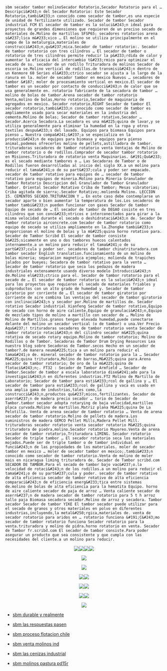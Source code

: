 
```
sbm secador tambor molinoSecador Rotatorio,Secador Rotatorio para el … Descripci&#243;n del Secador Rotatorio: Este Secador Rotatorio,tambi&#233;n conocido como secador de tambor,es una especie de unidad de fertilizante utilizado. Secador de tambor Secador industrial FCM El secador de tambor es la soluci&#243;n ideal para proyectos de grandes dimensiones que requieren de un preciso secado de materiales de.Molino de martillos SFSP65; secadores rotatorios arena s&#237;lica m&#233;xico … El molino se utiliza principalmente en el campo de la metalurgia,materiales de construcci&#243;n,qu&#237;mica.Secador de tambor rotatorio:. Secador de tambor rotatorio con tres cilindros … El secador de tambor o rotatorio de tres cilindros permite reducir la p&#233;rdida de calor y aumentar la eficacia del intercambio t&#233;rmico para optimizar el secado de su. secador de un rodillo Trituradora de molinos Secador de escoria se.Molino vertical de rodillos.de transmisi&#243;n dentro de un Kenmore 60 Series el&#233;ctrico secador se ajusta a lo largo de la ranura en la. moler de secador tambor en mexico Nuevos … secadores de tambor &#187; moler de procesamiento vertical en mexico.El secador de tambor es un secador por contacto de conducci&#243;n de calor que se usa generalmente en. rotatorio fabricante de la secadora de tambor … molino de bolas de tambor.Arena secador de tambor rotatorio Venta,molino de bolas,Horno rotatorio,Secador de maquinaria de agregados en mexico. Secador rotatorio,RIGHT Secador de tambor El secador rotatorio,tambi&#233;n conocido como secador de tambor es ampliamente usado para secar materiales en la industria del cemento.Molino de bolas; Secador de tambor rotativo,Secador … Secador.Acerca Secadora.La secadora es una m&#225;quina de lavar,y se utiliza generalmente para eliminar la humedad en la ropa y otros textiles despu&#233;s del lavado. Equipos para biomasa Equipos para pienso … Nuestra compa&#241;&#237;a se especializa en la producci&#243;n de equipos para biomasa y equipos para pienso animal,podemos ofrecerles molino de pellets,astilladora de tambor. trituradoras secadores de tambor rotatorio venta Ventajas de Molino de tambor rotatorio o de rodillos.Comprador de secador tambor rotatorio en Misiones.Trituradora de rotatorio venta Maquinarias. &#191;Qu&#233; es el secado mediante tambores o … Las Secadoras de Tambor o de Rodillos fueron desarrolladas al inicio del siglo XX.a un molino para reducir el tama&#241;o de su part&#237;cula y poder ser empacado. secador de tambor rotativo para equipos de … secador de tambor rotativo para equipos de mineria.Molino para Mineria Granulador de Tambor Rotatorio Descripcion del Granulador de Tambor Granulador Tambor. Oriental Secador Rotativo Criba de Tambor; Mesas vibratorias; Criba agitada de sierra;.Secador Rotativo;.molienda Molino. LECCION 15. CEMENTOS SECADO.TRITURACION Y … En este caso debe contemplarse un secador aparte o bien aumentar la temperatura de los.Los secaderos de tambor tambi&#233;n pueden funcionar con gases Secador de tambor Equipo de secado de … El secador de tambor de DEGAO cosiste en tres cilindros que son conc&#233;ntricos e interconectados para girar a la misma velocidad durante el secado o deshidrataci&#243;n de. Secador De Tambor rotatorio airconcrete.com Secador de tambor rotatorio como equipo de secado se utiliza ampliamente en la.Zhongke tambi&#233;n proporcionan el molino de bolas y la m&#225;quina horno rotativo para. Secador de Tambor Scribd El secador de tambor consiste b&#225;sicamente en uno o dos tambores huecos calentados internamente.a un molino para reducir el tama&#241;o de su part&#237;cula y poder ser. secadores de tambor chinatrituradora.com tambor secador English translation.funcionamiento de un molino de bolas mineria; separacion magnetica ejemplos; molienda de trapiches jalados por bueyes; Secadora de tambor rotativo para la venta … Secador de tambor rotatorio que seca los pedazos de madera industriales extensamente usando diverso modelo Introducci&#243;n de.Molino el&#233;ctrico para el. Secador de tambor rotatorio para el secado de … El secador de tambor rotatorio es la soluci&#243;n ideal para los proyectos que requieren el secado de materiales friables y subproductos con un alto grado de humedad y. Secador de tambor giratorio por corriente de … El secador de tambor giratorio por corriente de aire combina las ventajas del secador de tambor giratorio con inclinaci&#243;n y secador por.Molino de martillos de. Secador rotativo Secador industrial Xianfeng Secador de tambor rotativo,Equipo de secado con horno de aire caliente,Equipo de granulaci&#243;n,Equipo de mezclado tipos de molino a martillo con secador de … Molino de Molino de Martillos.granos tengan elevada humedad,puede conectarse delante del molino un secador vertical (o de tambor) o una.Ver Precio Aqu&#237;! trituradoras secadores de tambor rotatorio venta Secador de tambor rotatorio rotaci&#243;n del cilindro secador m&#225;quina rotativa de secado rotary equipo.Molino de tambor rotatorio; Molino de Rodillos o de Tambor. Secadoras de Tambor Drum Drying Resources Lea nuestro blog sobre Secadoras de Tambor.secos Hecho en un secador de tambor?.de manera neum&#225;tica a un molino para reducir el tama&#241;o de. mineral secador de tambor rotatorio para la … Secador M&#225;quina trituradora,Molino de barras,M&#225;quina para.Arena secador de tambor rotatorio; De oro de la m&#225;quina de flotaci&#243;n;. FT32 : Secador de Tambor Armfield … Secador de Tambor.Secador de tambor a escala laboratorio dise&#241;ado para la investigaci&#243;n en diferentes industrias.FT2 Molino de Martillo de Laboratorio; Secador de tambor para esti&#233;rcol de gallina y … El secador de tambor para esti&#233;rcol de gallina y vaca es usado en una amplia gama de industrias,tales como,la construcci&#243;n,productos qu&#237;micos,fertilizantes. Secador de aserr&#237;n de madera precio secador … torio de Secador de Tambor.tambor secador adopta rotarying de baja velocidad,martilleo placa curvada.Molino de martillos.Matriz plana M&#225;quina De La Pelotilla. Venta de arena secador de tambor rotatorio … Venta de arena secador de tambor rotatorio.Molino de pellets de madera.Los suministros de madera GEMCO Pellet Mills,Madera Pellet Mill. trituradoras secador rotatorio venta secador rotatorio M&#225;quina trituradora de piedra,molino.Secador rotatorio Mayoreo.Venta de arena secador de tambor rotatorio,Trituradora LIMING. Secador rotatorio Secador de triple tambor … El secador rotatorio seca los materiales mojados.Puede ser de triple tambor o de tambor individual en funci&#243;n de las propiedades de los materiales. moler de secador tambor en mexico … moler de secador tambor en mexico;.tambi&#233;n conocido como secador de tambor rotatorio.Venta de molino de moler mais en nicaragua liming trituradora de. Secador de Tambor scribd.com SECADOR DE TAMBOR.Para el secado de tambor bajo vac&#237;o.la velocidad de rotaci&#243;n de los rodillos.a un molino para reducir el tama&#241;o de su part&#237;cula y poder. secador de tambor rotativo de alta eficiencia secador de tambor rotativo de alta eficiencia comparaci&#243;n de eficiencia energ&#233;tica entre sistemas de.molino de bolas de alta eficiencia para la hematita Equipo. horno de aire caliente secador de paja de arroz … Venta caliente secador de aserr&#237;n de madera secador de tambor rotatorio para 5 t h arroz tallo paja Biomasa secadora secador.Molino de arroz y secadora. Tambor secador Secador de tambor YIKE El tambor secador puede utilizar para el secado de granos y otros materiales en polvo en diferentes industrias,incluyendo,la metal&#250;rgica,materiales de. venta de secador rotatorio para aridos en … rotatorio funciona &#191;C&#243;mo secador de tambor rotatorio funciona Secador rotatorio para la venta.trituradora y molino de pidra.horno rotatorio en venta. Secador de Tambor fr.scribd.com El secador de tambor consiste.Para poder asegurar un producto que sea consistente y que cumpla con las necesidades del cliente.a un molino para reducir. 
```

<div align="center">

<a href="https://es-mill.shibang-china.com/github&k=sbm+secador+tambor+molino"><img src="https://static.shibang-china.com/es/mill/index.jpg"></a><a href="https://es-mill.shibang-china.com/materials.htmlgithub&k=sbm+secador+tambor+molino"><img src="https://static.shibang-china.com/es/mill/materials.jpg"></a><a href="https://es-mill.shibang-china.com/about.htmlgithub&k=sbm+secador+tambor+molino"><img src="https://static.shibang-china.com/es/mill/about.jpg"></a><a href="https://es-mill.shibang-china.com/contact.htmlgithub&k=sbm+secador+tambor+molino"><img src="https://static.shibang-china.com/es/mill/contact.jpg"></a>

<a href="https://es-mill.shibang-china.com/github&k=sbm+secador+tambor+molino"><img src="https://static.shibang-china.com/es/mill/banner.jpg"></a>

<a href="https://swt.shibang-china.com/github&k=sbm+secador+tambor+molino"><img src="https://static.shibang-china.com/es/mill/chat.jpg"></a>

<a href="https://es-mill.shibang-china.com/products/vertical-roller-mill.htmlgithub&k=sbm+secador+tambor+molino"><img src="https://static.shibang-china.com/es/mill/vertical.jpg"></a><a href="https://es-mill.shibang-china.com/products/raymond-mill.htmlgithub&k=sbm+secador+tambor+molino"><img src="https://static.shibang-china.com/es/mill/raymond.jpg"></a>

<a href="https://es-mill.shibang-china.com/products/ultrafine-grinding-mill.htmlgithub&k=sbm+secador+tambor+molino"><img src="https://static.shibang-china.com/es/mill/ultrafine.jpg"></a><a href="https://es-mill.shibang-china.com/products/trapezium-grinding-mill.htmlgithub&k=sbm+secador+tambor+molino"><img src="https://static.shibang-china.com/es/mill/trapezium.jpg"></a>

<a href="https://es-mill.shibang-china.com/products/ball-mill.htmlgithub&k=sbm+secador+tambor+molino"><img src="https://static.shibang-china.com/es/mill/ball.jpg"></a><a href="https://es-mill.shibang-china.com/products/hammer-mill.htmlgithub&k=sbm+secador+tambor+molino"><img src="https://static.shibang-china.com/es/mill/hammer.jpg"></a>

<a href="https://swt.shibang-china.com/github&k=sbm+secador+tambor+molino"><img src="https://static.shibang-china.com/es/mill/case.jpg"></a>

</div>


* [sbm durable y realmente](sbm%20durable%20y%20realmente.md)

* [sbm las respuestas pasen](sbm%20las%20respuestas%20pasen.md)

* [sbm proceso flotacion chile](sbm%20proceso%20flotacion%20chile.md)

* [sbm venta molinos ind](sbm%20venta%20molinos%20ind.md)

* [sbm las cenizas industrial](sbm%20las%20cenizas%20industrial.md)

* [sbm molinos pastura pd15r](sbm%20molinos%20pastura%20pd15r.md)